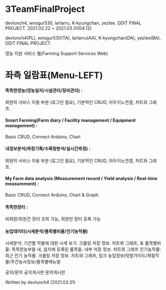 # 3TeamFinalProject
devlunch4, wnsgur530, larlarru, K-kyungchan, yezlee. DDIT FINAL PROJECT.
2021.02.22 ~ 2021.03.31(04.12)

devlunch4(PL), wnsgur530(TA), larlarru(AA), K-kyungchan(DA), yezlee(BA). DDIT FINAL PROJECT.

영농 지원 서비스 웹(Farming Support Services Web)

# 좌측 일람표(Menu-LEFT)
#### 똑똑한영농(영농일지/시설관리/장비관리) : 
회원의 서비스 이용 부분 (로그인 필요), 기본적인 CRUD, 아두이노연결, 차트와 그래프.
#### Smart Farming(Farm diary / Facility management / Equipment management) : 
Basic CRUD, Connect Arduino, Chart 
                                       
#### 내정보분석(측정기록/수확량분석/실시간측정) : 
회원의 서비스 이용 부분 (로그인 필요), 기본적인 CRUD, 아두이노연결, 차트와 그래프.
#### My Farm data analysis (Measurement record / Yield analysis / Real-time measurement) : 
Basic CRUD, Connect Arduino, Chart & Graph

#### 똑똑한장터 : 
비회원/회원간 장터 조회 가능, 회원만 장터 등록 가능

#### 농업데이터(시세분석/품목별비율/인기농작물)
시세분석: 기간별 작물에 대한 시세 보기. 크롤링 저장 정보. 차트와 그래프, 표
품목별비율: 똑똑한농부들 내, 일지에 등록된 품목들. 내부 저장 정보. 차트와 그래프
인기농작물: 최근 인기 농작물. 크롤링 저장 정보. 차트와 그래프, 링크
농업정보(텃밭가이드/제철작물/주간농사정보/품목별메뉴얼

공지/문의
공지게시판
문의게시판


Written by devlunch4 (2021.03.31)
